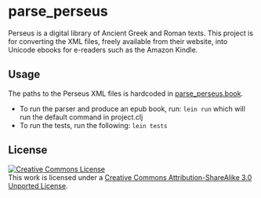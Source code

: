 # parse_perseus

Perseus is a digital library of Ancient Greek and Roman texts. This project is for converting the XML files, freely available from their website, into Unicode ebooks for e-readers such as the Amazon Kindle.

## Usage

The paths to the Perseus XML files is hardcoded in [parse_perseus.book](https://github.com/wjlroe/parse_perseus/blob/master/src/parse_perseus/book.clj).

- To run the parser and produce an epub book, run: `lein run` which will run the default command in project.clj
- To run the tests, run the following: `lein tests`

## License

<a rel="license" href="http://creativecommons.org/licenses/by-sa/3.0/"><img alt="Creative Commons License" style="border-width:0" src="http://i.creativecommons.org/l/by-sa/3.0/88x31.png" /></a><br />This work is licensed under a <a rel="license" href="http://creativecommons.org/licenses/by-sa/3.0/">Creative Commons Attribution-ShareAlike 3.0 Unported License</a>.
